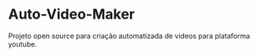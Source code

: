 # Auto-Video-Maker
Projeto open source para criação automatizada de videos para plataforma youtube.
